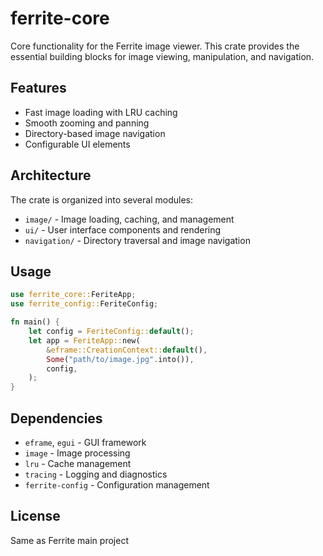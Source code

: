 # ferrite-core

Core functionality for the Ferrite image viewer. This crate provides the essential building blocks for image viewing, manipulation, and navigation.

## Features

* Fast image loading with LRU caching
* Smooth zooming and panning
* Directory-based image navigation
* Configurable UI elements

## Architecture

The crate is organized into several modules:

- `image/` - Image loading, caching, and management
- `ui/` - User interface components and rendering
- `navigation/` - Directory traversal and image navigation

## Usage

```rust
use ferrite_core::FeriteApp;
use ferrite_config::FeriteConfig;

fn main() {
    let config = FeriteConfig::default();
    let app = FeriteApp::new(
        &eframe::CreationContext::default(),
        Some("path/to/image.jpg".into()),
        config,
    );
}
```

## Dependencies

- `eframe`, `egui` - GUI framework
- `image` - Image processing
- `lru` - Cache management
- `tracing` - Logging and diagnostics
- `ferrite-config` - Configuration management

## License

Same as Ferrite main project